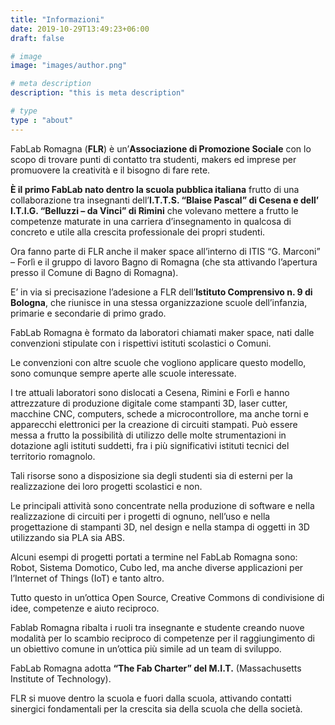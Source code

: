 ```yaml
---
title: "Informazioni"
date: 2019-10-29T13:49:23+06:00
draft: false

# image
image: "images/author.png"

# meta description
description: "this is meta description"

# type
type : "about"
---
```


FabLab Romagna (**FLR**) è un’**Associazione di Promozione Sociale** con lo scopo di trovare punti di contatto tra studenti, makers ed imprese per promuovere la creatività e il bisogno di fare rete.

**È il primo FabLab nato dentro la scuola pubblica italiana** frutto di una collaborazione tra insegnanti dell’**I.T.T.S. “Blaise Pascal” di Cesena e dell’ I.T.I.G. “Belluzzi – da Vinci” di Rimini** che volevano mettere a frutto le competenze maturate in una carriera d’insegnamento in qualcosa di concreto e utile alla crescita professionale dei propri studenti.

Ora fanno parte di FLR anche il maker space all’interno di ITIS “G. Marconi” – Forlì e il gruppo di lavoro Bagno di Romagna (che sta attivando l’apertura presso il Comune di Bagno di Romagna).

E’ in via si precisazione l’adesione a FLR dell’**Istituto Comprensivo n. 9 di Bologna**, che riunisce in una stessa organizzazione scuole dell’infanzia, primarie e secondarie di primo grado.

FabLab Romagna è formato da laboratori chiamati maker space, nati dalle convenzioni stipulate con i rispettivi istituti scolastici o Comuni.

Le convenzioni con altre scuole che vogliono applicare questo modello, sono comunque sempre aperte alle scuole interessate.

I tre attuali laboratori sono dislocati a Cesena, Rimini e Forlì e hanno attrezzature di produzione digitale come stampanti 3D, laser cutter, macchine CNC, computers, schede a microcontrollore, ma anche torni e apparecchi elettronici per la creazione di circuiti stampati. Può essere messa a frutto la possibilità di utilizzo delle molte strumentazioni in dotazione agli istituti suddetti, fra i più significativi istituti tecnici del territorio romagnolo.

Tali risorse sono a disposizione sia degli studenti sia di esterni per la realizzazione dei loro progetti scolastici e non.

Le principali attività sono concentrate nella produzione di software e nella realizzazione di circuiti per i progetti di ognuno, nell’uso e nella progettazione di stampanti 3D, nel design e nella stampa di oggetti in 3D utilizzando sia PLA sia ABS.

Alcuni esempi di progetti portati a termine nel FabLab Romagna sono: Robot, Sistema Domotico, Cubo led, ma anche diverse applicazioni per l’Internet of Things (IoT) e tanto altro.

Tutto questo in un’ottica Open Source, Creative Commons di condivisione di idee, competenze e aiuto reciproco.

Fablab Romagna ribalta i ruoli tra insegnante e studente creando nuove modalità per lo scambio reciproco di competenze per il raggiungimento di un obiettivo comune in un’ottica più simile ad un team di sviluppo.

FabLab Romagna adotta **“The Fab Charter” del M.I.T.** (Massachusetts Institute of Technology).

FLR si muove dentro la scuola e fuori dalla scuola, attivando contatti sinergici fondamentali per la crescita sia della scuola che della società.